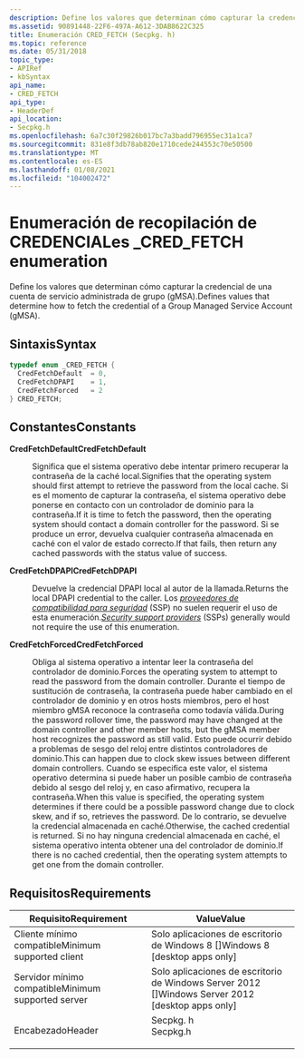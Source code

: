 ```yaml
---
description: Define los valores que determinan cómo capturar la credencial de una cuenta de servicio administrada de grupo (gMSA).
ms.assetid: 90891448-22F6-497A-A612-3DAB8622C325
title: Enumeración CRED_FETCH (Secpkg. h)
ms.topic: reference
ms.date: 05/31/2018
topic_type:
- APIRef
- kbSyntax
api_name:
- CRED_FETCH
api_type:
- HeaderDef
api_location:
- Secpkg.h
ms.openlocfilehash: 6a7c30f29826b017bc7a3badd796955ec31a1ca7
ms.sourcegitcommit: 831e8f3db78ab820e1710cede244553c70e50500
ms.translationtype: MT
ms.contentlocale: es-ES
ms.lasthandoff: 01/08/2021
ms.locfileid: "104002472"
---
```

# <a name="cred_fetch-enumeration"></a><span data-ttu-id="884d6-103">Enumeración de recopilación de CREDENCIALes \_</span><span class="sxs-lookup"><span data-stu-id="884d6-103">CRED\_FETCH enumeration</span></span>

<span data-ttu-id="884d6-104">Define los valores que determinan cómo capturar la credencial de una cuenta de servicio administrada de grupo (gMSA).</span><span class="sxs-lookup"><span data-stu-id="884d6-104">Defines values that determine how to fetch the credential of a Group Managed Service Account (gMSA).</span></span>

## <a name="syntax"></a><span data-ttu-id="884d6-105">Sintaxis</span><span class="sxs-lookup"><span data-stu-id="884d6-105">Syntax</span></span>


```C++
typedef enum _CRED_FETCH { 
  CredFetchDefault  = 0,
  CredFetchDPAPI    = 1,
  CredFetchForced   = 2
} CRED_FETCH;
```



## <a name="constants"></a><span data-ttu-id="884d6-106">Constantes</span><span class="sxs-lookup"><span data-stu-id="884d6-106">Constants</span></span>

<dl> <dt>

<span data-ttu-id="884d6-107"><span id="CredFetchDefault"></span><span id="credfetchdefault"></span><span id="CREDFETCHDEFAULT"></span>**CredFetchDefault**</span><span class="sxs-lookup"><span data-stu-id="884d6-107"><span id="CredFetchDefault"></span><span id="credfetchdefault"></span><span id="CREDFETCHDEFAULT"></span>**CredFetchDefault**</span></span>
</dt> <dd>

<span data-ttu-id="884d6-108">Significa que el sistema operativo debe intentar primero recuperar la contraseña de la caché local.</span><span class="sxs-lookup"><span data-stu-id="884d6-108">Signifies that the operating system should first attempt to retrieve the password from the local cache.</span></span> <span data-ttu-id="884d6-109">Si es el momento de capturar la contraseña, el sistema operativo debe ponerse en contacto con un controlador de dominio para la contraseña.</span><span class="sxs-lookup"><span data-stu-id="884d6-109">If it is time to fetch the password, then the operating system should contact a domain controller for the password.</span></span> <span data-ttu-id="884d6-110">Si se produce un error, devuelva cualquier contraseña almacenada en caché con el valor de estado correcto.</span><span class="sxs-lookup"><span data-stu-id="884d6-110">If that fails, then return any cached passwords with the status value of success.</span></span>

</dd> <dt>

<span data-ttu-id="884d6-111"><span id="CredFetchDPAPI"></span><span id="credfetchdpapi"></span><span id="CREDFETCHDPAPI"></span>**CredFetchDPAPI**</span><span class="sxs-lookup"><span data-stu-id="884d6-111"><span id="CredFetchDPAPI"></span><span id="credfetchdpapi"></span><span id="CREDFETCHDPAPI"></span>**CredFetchDPAPI**</span></span>
</dt> <dd>

<span data-ttu-id="884d6-112">Devuelve la credencial DPAPI local al autor de la llamada.</span><span class="sxs-lookup"><span data-stu-id="884d6-112">Returns the local DPAPI credential to the caller.</span></span> <span data-ttu-id="884d6-113">Los [*proveedores de compatibilidad para seguridad*](/windows/desktop/SecGloss/s-gly) (SSP) no suelen requerir el uso de esta enumeración.</span><span class="sxs-lookup"><span data-stu-id="884d6-113">[*Security support providers*](/windows/desktop/SecGloss/s-gly) (SSPs) generally would not require the use of this enumeration.</span></span>

</dd> <dt>

<span data-ttu-id="884d6-114"><span id="CredFetchForced"></span><span id="credfetchforced"></span><span id="CREDFETCHFORCED"></span>**CredFetchForced**</span><span class="sxs-lookup"><span data-stu-id="884d6-114"><span id="CredFetchForced"></span><span id="credfetchforced"></span><span id="CREDFETCHFORCED"></span>**CredFetchForced**</span></span>
</dt> <dd>

<span data-ttu-id="884d6-115">Obliga al sistema operativo a intentar leer la contraseña del controlador de dominio.</span><span class="sxs-lookup"><span data-stu-id="884d6-115">Forces the operating system to attempt to read the password from the domain controller.</span></span> <span data-ttu-id="884d6-116">Durante el tiempo de sustitución de contraseña, la contraseña puede haber cambiado en el controlador de dominio y en otros hosts miembros, pero el host miembro gMSA reconoce la contraseña como todavía válida.</span><span class="sxs-lookup"><span data-stu-id="884d6-116">During the password rollover time, the password may have changed at the domain controller and other member hosts, but the gMSA member host recognizes the password as still valid.</span></span> <span data-ttu-id="884d6-117">Esto puede ocurrir debido a problemas de sesgo del reloj entre distintos controladores de dominio.</span><span class="sxs-lookup"><span data-stu-id="884d6-117">This can happen due to clock skew issues between different domain controllers.</span></span> <span data-ttu-id="884d6-118">Cuando se especifica este valor, el sistema operativo determina si puede haber un posible cambio de contraseña debido al sesgo del reloj y, en caso afirmativo, recupera la contraseña.</span><span class="sxs-lookup"><span data-stu-id="884d6-118">When this value is specified, the operating system determines if there could be a possible password change due to clock skew, and if so, retrieves the password.</span></span> <span data-ttu-id="884d6-119">De lo contrario, se devuelve la credencial almacenada en caché.</span><span class="sxs-lookup"><span data-stu-id="884d6-119">Otherwise, the cached credential is returned.</span></span> <span data-ttu-id="884d6-120">Si no hay ninguna credencial almacenada en caché, el sistema operativo intenta obtener una del controlador de dominio.</span><span class="sxs-lookup"><span data-stu-id="884d6-120">If there is no cached credential, then the operating system attempts to get one from the domain controller.</span></span>

</dd> </dl>

## <a name="requirements"></a><span data-ttu-id="884d6-121">Requisitos</span><span class="sxs-lookup"><span data-stu-id="884d6-121">Requirements</span></span>



| <span data-ttu-id="884d6-122">Requisito</span><span class="sxs-lookup"><span data-stu-id="884d6-122">Requirement</span></span> | <span data-ttu-id="884d6-123">Value</span><span class="sxs-lookup"><span data-stu-id="884d6-123">Value</span></span> |
|-------------------------------------|-------------------------------------------------------------------------------------|
| <span data-ttu-id="884d6-124">Cliente mínimo compatible</span><span class="sxs-lookup"><span data-stu-id="884d6-124">Minimum supported client</span></span><br/> | <span data-ttu-id="884d6-125">Solo aplicaciones de escritorio de Windows 8 \[\]</span><span class="sxs-lookup"><span data-stu-id="884d6-125">Windows 8 \[desktop apps only\]</span></span><br/>                                          |
| <span data-ttu-id="884d6-126">Servidor mínimo compatible</span><span class="sxs-lookup"><span data-stu-id="884d6-126">Minimum supported server</span></span><br/> | <span data-ttu-id="884d6-127">Solo aplicaciones de escritorio de Windows Server 2012 \[\]</span><span class="sxs-lookup"><span data-stu-id="884d6-127">Windows Server 2012 \[desktop apps only\]</span></span><br/>                                |
| <span data-ttu-id="884d6-128">Encabezado</span><span class="sxs-lookup"><span data-stu-id="884d6-128">Header</span></span><br/>                   | <dl> <span data-ttu-id="884d6-129"><dt>Secpkg. h</dt></span><span class="sxs-lookup"><span data-stu-id="884d6-129"><dt>Secpkg.h</dt></span></span> </dl> |



 

